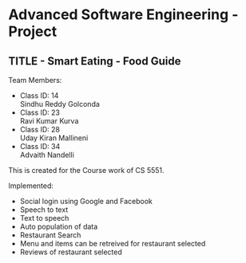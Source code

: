 # Advanced Software Engineering - Project

<h2> TITLE - Smart Eating - Food Guide</h2>

Team Members:

<ul>
<li>Class ID: 14 <br/> Sindhu Reddy Golconda </li>
<li>Class ID: 23 <br/> Ravi Kumar Kurva </li>
<li>Class ID: 28 <br/> Uday Kiran Mallineni </li>
<li>Class ID: 34 <br/> Advaith Nandelli </li>
</ul>

This is created for the Course work of CS 5551.

Implemented:
<ul>
<li>Social login using Google and Facebook</li>
<li>Speech to text</li>
<li>Text to speech</li>
<li>Auto population of data</li>
<li>Restaurant Search</li>
<li>Menu and items can be retreived for restaurant selected</li>
<li>Reviews of restaurant selected</li>
</ul>

